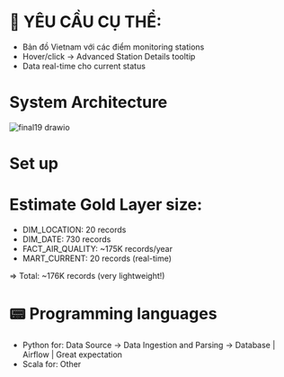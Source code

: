 
# 🎯 YÊU CẦU CỤ THỂ:

- Bản đồ Vietnam với các điểm monitoring stations
- Hover/click → Advanced Station Details tooltip
- Data real-time cho current status

# System Architecture
![final19 drawio](https://github.com/user-attachments/assets/d36d84ef-5baf-47a9-aa98-64e69f58ca95)






# Set up 
# Estimate Gold Layer size:
- DIM_LOCATION:     20 records
- DIM_DATE:         730 records  
- FACT_AIR_QUALITY: ~175K records/year
- MART_CURRENT:     20 records (real-time)

=> Total: ~176K records (very lightweight!)

# 📟 Programming languages
- Python for: Data Source -> Data Ingestion and Parsing -> Database | Airflow | Great expectation
- Scala for: Other
